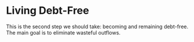 # Living Debt-Free

This is the second step we should take: becoming and remaining debt-free. The main goal is to eliminate wasteful outflows.
